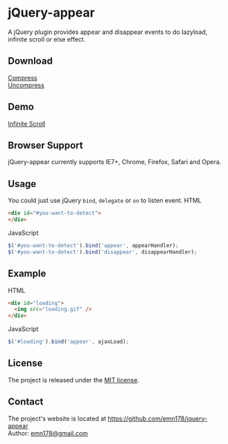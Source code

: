 # jQuery-appear
A jQuery plugin provides appear and disappear events to do lazyload, infinite scroll or else effect.

## Download
[Compress](https://raw.github.com/emn178/jquery-appear/master/build/jquery.appear.min.js)  
[Uncompress](https://raw.github.com/emn178/jquery-appear/master/src/jquery.appear.js)

## Demo
[Infinite Scroll](http://emn178.github.io/jquery-appear/demo/infinite-scroll/)  

## Browser Support
jQuery-appear currently supports IE7+, Chrome, Firefox, Safari and Opera.

## Usage
You could just use jQuery `bind`, `delegate` or `on` to listen event.
HTML
```HTML
<div id="#you-want-to-detect">
</div>
```
JavaScript
```JavaScript
$('#you-want-to-detect').bind('appear', appearHandler);
$('#you-want-to-detect').bind('disappear', disappearHandler);
```

## Example
HTML
```HTML
<div id="loading">
  <img src="loading.gif" />
</div>
```
JavaScript
```JavaScript
$('#loading').bind('appear', ajaxLoad);
```

## License
The project is released under the [MIT license](http://www.opensource.org/licenses/MIT).

## Contact
The project's website is located at https://github.com/emn178/jquery-appear  
Author: emn178@gmail.com
